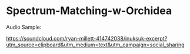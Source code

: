 # Spectrum-Matching-w-Orchidea

Audio Sample:

https://soundcloud.com/ryan-millett-414742038/inuksuk-excerpt?utm_source=clipboard&utm_medium=text&utm_campaign=social_sharing

